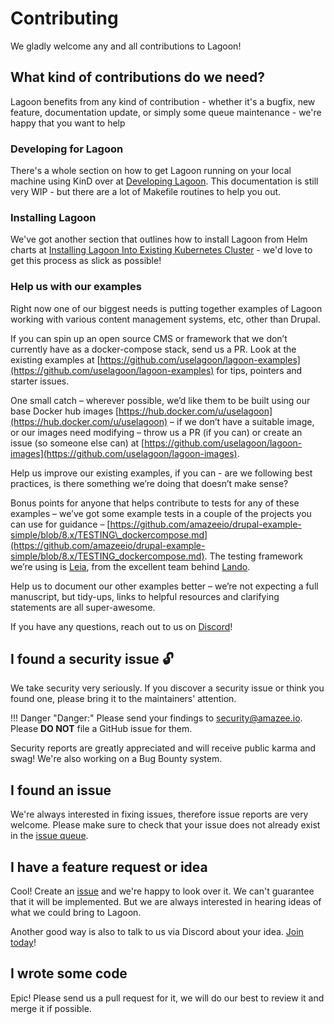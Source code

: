# Contributing

We gladly welcome any and all contributions to Lagoon!

## What kind of contributions do we need?

Lagoon benefits from any kind of contribution - whether it's a bugfix, new feature, documentation update, or simply some queue maintenance - we're happy that you want to help

### Developing for Lagoon

There's a whole section on how to get Lagoon running on your local machine using KinD over at [Developing Lagoon](contributing-to-lagoon/developing-lagoon.md).  This documentation is still very WIP - but there are a lot of Makefile routines to help you out.

### Installing Lagoon

We've got another section that outlines how to install Lagoon from Helm charts at [Installing Lagoon Into Existing Kubernetes Cluster](installing-lagoon/requirements.md) - we'd love to get this process as slick as possible!

### Help us with our examples

Right now one of our biggest needs is putting together examples of Lagoon working with various content management systems, etc, other than Drupal.

If you can spin up an open source CMS or framework that we don’t currently have as a docker-compose stack, send us a PR. Look at the existing examples at [https://github.com/uselagoon/lagoon-examples](https://github.com/uselagoon/lagoon-examples) for tips, pointers and starter issues.

One small catch – wherever possible, we’d like them to be built using our base Docker hub images [https://hub.docker.com/u/uselagoon](https://hub.docker.com/u/uselagoon) – if we don’t have a suitable image, or our images need modifying – throw us a PR \(if you can\) or create an issue \(so someone else can\) at [https://github.com/uselagoon/lagoon-images](https://github.com/uselagoon/lagoon-images).

Help us improve our existing examples, if you can - are we following best practices, is there something we’re doing that doesn’t make sense?

Bonus points for anyone that helps contribute to tests for any of these examples – we’ve got some example tests in a couple of the projects you can use for guidance – [https://github.com/amazeeio/drupal-example-simple/blob/8.x/TESTING\_dockercompose.md](https://github.com/amazeeio/drupal-example-simple/blob/8.x/TESTING_dockercompose.md). The testing framework we’re using is [Leia](https://github.com/lando/leia), from the excellent team behind [Lando](https://lando.dev/).

Help us to document our other examples better – we’re not expecting a full manuscript, but tidy-ups, links to helpful resources and clarifying statements are all super-awesome.

If you have any questions, reach out to us on [Discord](https://discord.gg/te5hHe95JE)!

## I found a security issue 🔓

We take security very seriously. If you discover a security issue or think you found one, please bring it to the maintainers' attention.

!!! Danger "Danger:"
    Please send your findings to [security@amazee.io](mailto:security@amazee.io). Please **DO NOT** file a GitHub issue for them.

Security reports are greatly appreciated and will receive public karma and swag! We're also working on a Bug Bounty system.

## I found an issue

We're always interested in fixing issues, therefore issue reports are very welcome. Please make sure to check that your issue does not already exist in the [issue queue](https://github.com/uselagoon/lagoon/issues).

## I have a feature request or idea

Cool! Create an [issue](https://github.com/uselagoon/lagoon/issues) and we're happy to look over it. We can't guarantee that it will be implemented. But we are always interested in hearing ideas of what we could bring to Lagoon.

Another good way is also to talk to us via Discord about your idea. [Join today](https://discord.gg/te5hHe95JE)!

## I wrote some code

Epic! Please send us a pull request for it, we will do our best to review it and merge it if possible.
